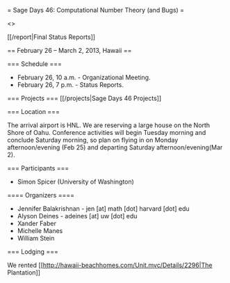 = Sage Days 46: Computational Number Theory (and Bugs) =

<<TableOfContents>>

[[/report|Final Status Reports]]

== February 26 – March 2, 2013, Hawaii ==


=== Schedule ===

  * February 26, 10 a.m. - Organizational Meeting.
  * February 26, 7 p.m. - Status Reports.

=== Projects ===
  [[/projects|Sage Days 46 Projects]]

=== Location ===

The arrival airport is HNL.  We are reserving a large house on the North Shore of Oahu.  Conference activities will begin Tuesday morning and conclude Saturday morning, so plan on flying in on Monday afternoon/evening (Feb 25) and departing Saturday afternoon/evening(Mar 2).


=== Participants ===

 * Simon Spicer (University of Washington)

==== Organizers ====

 * Jennifer Balakrishnan - jen [at] math [dot] harvard [dot] edu
 * Alyson Deines - adeines [at] uw [dot] edu
 * Xander Faber
 * Michelle Manes
 * William Stein

=== Lodging ===

We rented [[http://hawaii-beachhomes.com/Unit.mvc/Details/2296|The Plantation]]
